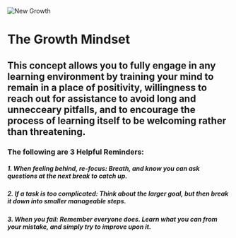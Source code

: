 ![New Growth](https://github.com/nicholasbrown.-01/reading-notes/background.jpg?raw=true)

# The Growth Mindset

## This concept allows you to fully engage in any learning environment by training your mind to remain in a place of positivity, willingness to reach out for assistance to avoid long and unnecceary pitfalls, and to encourage the process of learning itself to be welcoming rather than threatening.

### The following are 3 Helpful Reminders:

##### 1. When feeling behind, re-focus: Breath, and know you can ask questions at the next break to catch up.
##### 2. If a task is too complicated: Think about the larger goal, but then break it down into smaller manageable steps.
##### 3. When you fail: Remember everyone does. Learn what you can from your mistake, and simply try to improve upon it.


